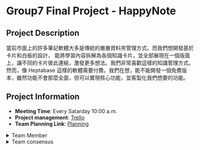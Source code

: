 # Group7 Final Project - HappyNote

## Project Description

當前市面上的許多筆記軟體大多是傳統的層層資料夾管理方式。而我們想開發基於卡片和白板的設計，
能將學習內容拆解為各個知識卡片，並全部展現在一個版面上，讓不同的卡片彼此連結，激發更多想法。我們非常喜歡這樣的知識管理方式。
然而，像 Heptabase 這樣的軟體需要付費。我們在想，能不能開發一個免費版本，雖然功能不會那麼全面，但可以實現核心功能，並客製化我們想要的功能。

## Project Information

- **Meeting Time**: Every Satarday 10:00 a.m.
- **Project management**: [Trello](https://trello.com/invite/b/67033f60a26893dfa64c5d10/ATTI7e6091e4ec54997cf3b21f247b1f34b13114AF69/cloud-group-7)
- **Team Planning Link**: [Planning](https://github.com/ChenTim1011/Final_HappyNotes/tree/main/docs/planning)

<details>
  <summary>Team Member</summary>
  
- 資訊四 陳睿廷 組長

- 資訊碩一 蘇廷翔

- 資訊四 陳鎮成

- 資訊二 柯智鈞
  
</details>

<details>
  <summary>Team consensus</summary>

  ### 1. 統一使用 merge 合併

  ### 2. Git Branching Model

我們決定採用以下分支模式：
- **主要分支 (Main Branches)**：`main`（穩定版本）、`develop`（最新開發功能）
- **功能分支 (Feature Branch)**：從 `develop` 開分支，用於開發新功能，開發完成後合併回 `develop`。


### 3. Commit 規範
  
- `feat`: 新功能
- `fix`: 修補 bug
- `refactor`: 重構，不涉及功能或 bug 修正
- `build`: 更改建置系統或外部依賴
- `chore`: 依賴更新，無關 src 或 test 文件修改
- `perf`: 改善效能
- `test`: 新增/更新測試
- `revert`: 還原先前的 commit
- `docs`: 文件更新
- `style`: 程式碼格式修正（如移除空白、調整縮排）

### 4. Coding Style

  ### 1. 縮排與行長

- **縮排**：使用 4 個空格。
- **行長**：保持每行 80 到 100 個字元。

### 2. 變數命名

- 使用駝峰命名法（camelCase），變數名稱應具語義。

```jsx
let totalCost = 0;
function calculateTotal() { /* ... */ }
```

### 3. 常數命名

- 使用大寫字母和底線命名常數。

```jsx
const MAX_LIMIT = 100;

```

### 4. 使用嚴格模式

- 在程式開頭使用 `"use strict";`。

```jsx
"use strict";

```

### 5. 使用 `const` 和 `let` 代替 `var`

- **const** 用於不可變變數，**let** 用於區域變數。

```jsx
const PI = 3.14;
let count = 0;

```

### 6. 分號

- 每行結尾都應加上分號。

```jsx
let x = 5;
let y = 10;

```

### 7. 函式定義

- 儘量使用箭頭函式 (arrow functions)，保持函式小而精簡。

```jsx
const add = (a, b) => a + b;

```

### 8. 陣列與物件

- 使用物件和陣列字面量定義。

```jsx
const person = {
  name: 'John',
  age: 30,
  city: 'New York'
};

const numbers = [1, 2, 3, 4, 5];

```

### 9. 條件判斷

- 使用嚴格相等符號 (`===`)。

```jsx
if (a === b) { /* ... */ }

```

### 10. 字串處理

- 儘量使用模板字串（Template Literals）。

```jsx
const name = 'Alice';
console.log(`Hello, ${name}!`);

```

### 11. 解構賦值

- 使用解構賦值提取物件或陣列的值。

```jsx
const { name, age } = person;
const [first, second] = numbers;

```

### 12. 註解

- 善用單行註解和多行註解來說明程式邏輯。

```jsx
// 單行註解
/* 多行註解 */

```

### 13. 避免巢狀過深

- 將過度巢狀的程式碼抽取為小函式，提升可讀性。

### 14. 錯誤處理

- 使用 `try/catch` 進行錯誤處理，避免崩潰。

```jsx
try {
  // 程式碼
} catch (error) {
  console.error(error);
}

```

  
</details>


